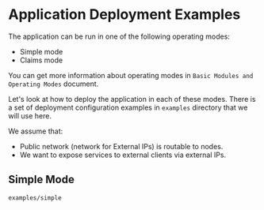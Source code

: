 Application Deployment Examples
===============================

The application can be run in one of the following operating modes:
* Simple mode
* Claims mode

You can get more information about operating modes in `Basic Modules and
Operating Modes` document.

Let's look at how to deploy the application in each of these modes.
There is a set of deployment configuration examples in `examples` directory
that we will use here.

We assume that:
* Public network (network for External IPs) is routable to nodes.
* We want to expose services to external clients via external IPs.

## Simple Mode


`examples/simple`